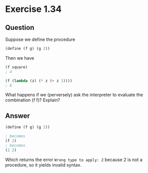 # Exercise 1.34

## Question

Suppose we define the procedure

```scm
(define (f g) (g 2))
```

Then we have

```scm
(f square)
; 4

(f (lambda (z) (* z (+ z 1))))
; 6
```

What happens if we (perversely) ask the interpreter to evaluate the combination
(f f)? Explain?

## Answer

```scm
(define (f g) (g 2))

; becomes
(f 2)
; becomes
(2 2)
```

Which returns the error `Wrong type to apply: 2` because 2 is not a procedure,
so it yields invalid syntax.

